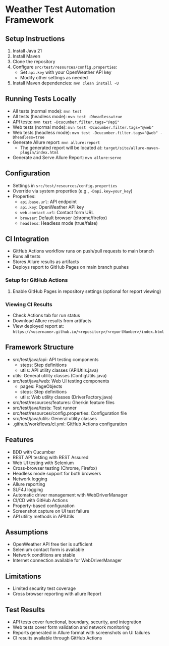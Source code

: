 # Weather Test Automation Framework

## Setup Instructions
1. Install Java 21
2. Install Maven
3. Clone the repository
4. Configure `src/test/resources/config.properties`:
    - Set `api.key` with your OpenWeather API key
    - Modify other settings as needed
5. Install Maven dependencies: `mvn clean install -U`

## Running Tests Locally
- All tests (normal mode): `mvn test`
- All tests (headless mode): `mvn test -Dheadless=true`
- API tests: `mvn test -Dcucumber.filter.tags="@api"`
- Web tests (normal mode): `mvn test -Dcucumber.filter.tags="@web"`
- Web tests (headless mode): `mvn test -Dcucumber.filter.tags="@web" -Dheadless=true`
- Generate Allure report: `mvn allure:report`
  - The generated report will be located at:
    `target/site/allure-maven-plugin/index.html`
- Generate and Serve Allure Report: `mvn allure:serve`

## Configuration
- Settings in `src/test/resources/config.properties`
- Override via system properties (e.g., `-Dapi.key=your_key`)
- Properties:
    - `api.base.url`: API endpoint
    - `api.key`: OpenWeather API key
    - `web.contact.url`: Contact form URL
    - `browser`: Default browser (chrome/firefox)
    - `headless`: Headless mode (true/false)

## CI Integration
- GitHub Actions workflow runs on push/pull requests to main branch
- Runs all tests
- Stores Allure results as artifacts
- Deploys report to GitHub Pages on main branch pushes

### Setup for GitHub Actions
1. Enable GitHub Pages in repository settings (optional for report viewing)

### Viewing CI Results
- Check Actions tab for run status
- Download Allure results from artifacts
- View deployed report at: `https://<username>.github.io/<repository>/<reportNumber>/index.html`

## Framework Structure
- src/test/java/api: API testing components
    - steps: Step definitions
    - utils: API utility classes (APIUtils.java)
- utils: General utility classes (ConfigUtils.java)
- src/test/java/web: Web UI testing components
    - pages: PageObjects
    - steps: Step definitions
    - utils: Web utility classes (DriverFactory.java)
- src/test/resources/features: Gherkin feature files
- src/test/java/tests: Test runner
- src/test/resources/config.properties: Configuration file
- src/test/java/utils: General utility classes
- .github/workflows/ci.yml: GitHub Actions configuration

## Features
- BDD with Cucumber
- REST API testing with REST Assured
- Web UI testing with Selenium
- Cross-browser testing (Chrome, Firefox)
- Headless mode support for both browsers
- Network logging
- Allure reporting
- SLF4J logging
- Automatic driver management with WebDriverManager
- CI/CD with GitHub Actions
- Property-based configuration
- Screenshot capture on UI test failure
- API utility methods in APIUtils

## Assumptions
- OpenWeather API free tier is sufficient
- Selenium contact form is available
- Network conditions are stable
- Internet connection available for WebDriverManager

## Limitations
- Limited security test coverage
- Cross browser reporting with allure Report

## Test Results
- API tests cover functional, boundary, security, and integration
- Web tests cover form validation and network monitoring
- Reports generated in Allure format with screenshots on UI failures
- CI results available through GitHub Actions